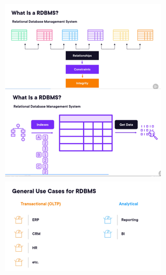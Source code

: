 ![](attachments/Pasted%20image%2020250719143500.png)![](attachments/Pasted%20image%2020250719143545.png)

![](attachments/Pasted%20image%2020250719143629.png)